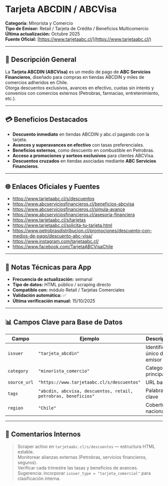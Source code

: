 # Tarjeta ABCDIN / ABCVisa

**Categoría:** Minorista y Comercio  
**Tipo de Emisor:** Retail / Tarjeta de Crédito / Beneficios Multicomercio  
**Última actualización:** Octubre 2025  
**Fuente Oficial:** [https://www.tarjetaabc.cl/](https://www.tarjetaabc.cl/)

---

## 🧾 Descripción General
La **Tarjeta ABCDIN (ABCVisa)** es un medio de pago de **ABC Servicios Financieros**, diseñado para compras en tiendas ABCDIN y miles de comercios adheridos en Chile.  
Otorga descuentos exclusivos, avances en efectivo, cuotas sin interés y convenios con comercios externos (Petrobras, farmacias, entretenimiento, etc.).

---

## 💳 Beneficios Destacados
- **Descuento inmediato** en tiendas ABCDIN y abc.cl pagando con la tarjeta.  
- **Avances y superavances en efectivo** con tasas preferenciales.  
- **Beneficios externos**, como descuento en combustible en Petrobras.  
- **Acceso a promociones y sorteos exclusivos** para clientes ABCVisa.  
- **Descuentos cruzados** en tiendas asociadas mediante **ABC Servicios Financieros**.  

---

## 🌐 Enlaces Oficiales y Fuentes
- https://www.tarjetaabc.cl/s/descuentos  
- https://www.abcserviciosfinancieros.cl/beneficios-abcvisa  
- https://www.abcserviciosfinancieros.cl/simula-avance  
- https://www.abcserviciosfinancieros.cl/asesoria-financiera  
- https://www.tarjetaabc.cl/s/tarjetas  
- https://www.tarjetaabc.cl/solicita-tu-tarjeta.html  
- https://www.petrobrasdistribucion.cl/promociones/descuento-con-medios-de-pago/descuento-abc-visa/  
- https://www.instagram.com/tarjetaabc.cl/  
- https://www.facebook.com/TarjetaABCVisaChile  

---

## 🧠 Notas Técnicas para App
- **Frecuencia de actualización:** semanal  
- **Tipo de datos:** HTML público / scraping directo  
- **Compatible con:** módulo Retail / Tarjetas Comerciales  
- **Validación automática:** ✅  
- **Última verificación manual:** 15/10/2025  

---

## 📊 Campos Clave para Base de Datos
| Campo | Ejemplo | Descripción |
|-------|----------|-------------|
| `issuer` | `"tarjeta_abcdin"` | Identificador único del emisor |
| `category` | `"minorista_comercio"` | Categoría principal |
| `source_url` | `"https://www.tarjetaabc.cl/s/descuentos"` | URL base |
| `tags` | `"abcdin, abcvisa, descuentos, retail, petrobras, beneficios"` | Palabras clave |
| `region` | `"Chile"` | Cobertura nacional |

---

## 🧩 Comentarios Internos
> Scraper activo en `tarjetaabc.cl/s/descuentos` — estructura HTML estable.  
> Monitorear alianzas externas (Petrobras, servicios financieros, seguros).  
> Verificar cada trimestre las tasas y beneficios de avances.  
> Sugerencia: incorporar `issuer_type = "tarjeta_comercial"` para clasificación interna.
